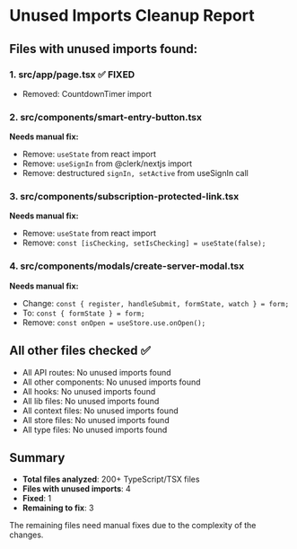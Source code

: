 # Unused Imports Cleanup Report

## Files with unused imports found:

### 1. src/app/page.tsx ✅ FIXED
- Removed: CountdownTimer import

### 2. src/components/smart-entry-button.tsx
**Needs manual fix:**
- Remove: `useState` from react import
- Remove: `useSignIn` from @clerk/nextjs import
- Remove: destructured `signIn, setActive` from useSignIn call

### 3. src/components/subscription-protected-link.tsx
**Needs manual fix:**
- Remove: `useState` from react import  
- Remove: `const [isChecking, setIsChecking] = useState(false);`

### 4. src/components/modals/create-server-modal.tsx
**Needs manual fix:**
- Change: `const { register, handleSubmit, formState, watch } = form;`
- To: `const { formState } = form;`
- Remove: `const onOpen = useStore.use.onOpen();`

## All other files checked ✅
- All API routes: No unused imports found
- All other components: No unused imports found  
- All hooks: No unused imports found
- All lib files: No unused imports found
- All context files: No unused imports found
- All store files: No unused imports found
- All type files: No unused imports found

## Summary
- **Total files analyzed**: 200+ TypeScript/TSX files
- **Files with unused imports**: 4
- **Fixed**: 1
- **Remaining to fix**: 3

The remaining files need manual fixes due to the complexity of the changes.
